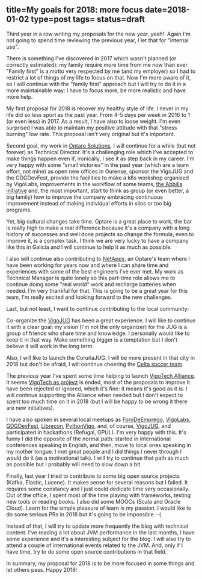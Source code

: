 title=My goals for 2018: more focus
date=2018-01-02
type=post
tags=
status=draft
---------

Third year in a row writing my proposals for the new year, yeah!. Again I'm not going to spend time reviewing the previous year, I let that for "internal use".

There is something I've discovered in 2017 which wasn't planned (or correctly estimated): my family require more time from me now than ever. "Family first" is a motto very respected by me (and my employer) so I had to restrict a lot of things of my life to focus on that. Now I'm more aware of it, so I will continue with the "family first" approach but I will try to do it in a more maintainable way: I have to focus more, be more realistic and have more help.
 
 My first proposal for 2018 is recover my healthy style of life. I never in my life did so less sport as the past year. From 4-5 days per week in 2016 to 1 (or even less) in 2017. As a result, I have also to loose weight. I'm even surprised I was able to maintain my positive attitude with that "stress burning" low rate. This proposal isn't very original but it's important.

Second goal, my work in [Optare Solutions](https://www.optaresolutions.com). I will continue for a while (but not forever) as Technical Director. It's a challenging role which I've accepted to make things happen even if, ironically, I see it as step back in my career. I'm very happy with some "small victories" in the past year (which are a team effort, not mine) as open new offices in Ourense, sponsor the VigoJUG and the GDGDevFest, provide the facilities to make a k8s workshop organised by VigoLabs, improvements in the workflow of some teams, [the Abbilia initiative](http://abbilia.optaresolutions.com/) and, the most important, start to think as group (or even better, a big family) how to improve the company embracing continuous improvement instead of making individual efforts in silos or too big programs. 

Yet, big cultural changes take time. Optare is a great place to work, the bar is really high to make a real difference because it's a company with a long history of successes and well done projects so change the formula, even to improve it, is a complex task. I think we are very lucky to have a company like this in Galicia and I will continue to help it as much as possible.

I also will continue also contributing to [NetApps](http://optaresolutions.com/unidades-de-negocio/network-apps-bu/), an Optare's team where I have been working for years now and where I can share time and experiences with some of the best engineers I've ever met. My work as Technical Manager is quite lonely so this part-time role allows me to continue doing some "real world" work and recharge batteries when needed. I'm very thankful for that. This is going to be a great year for this team, I'm really excited and looking forward to the new challenges.

Last, but not least, I want to continue contributing to the local community:

Co-organize the [VigoJUG](http://www.vigojug.org) has been a great experience. I will like to continue it with a clear goal: my vision (I'm not the only organizer) for the JUG is a group of friends who share time and knowledge. I personally would like to keep it in that way. Make something bigger is a temptation but I don't believe it will work in the long term. 

Also, I will like to launch the CoruñaJUG. I will be more present in that city in 2018 but don't be afraid, I will continue cheering the [Celta soccer team](https://en.wikipedia.org/wiki/Celta_de_Vigo).
  
The previous year I've spent some time helping to launch [VigoTech Alliance](http://www.vigotech.org). It seems [VigoTech as project](https://github.com/orgs/VigoTech/projects/1) is ended, most of the proposals to improve it have been rejected or ignored, which it's fine: it means it's good as it is. I will continue supporting the Alliance when needed but I don't expect to spent too much time on it in 2018 (but I will be happy to be wrong it there are new initiatives). 

 I have also spoken in several local meetups as [ForoDeEmprego](http://www.forotecnoloxico.net/), [VigoLabs](https://twitter.com/vigolabs), [GDGDevFest](http://devfest.gdggalicia.com/), [Librecon](https://librecon.io/), [PythonVigo](https://www.python-vigo.es/), and, of course, [VigoJUG](http://www.vigojug.org), and participated in hackathons (Refugal, GPUL). I'm very happy with this. It's funny I did the opposite of the normal path: started in international conferences speaking in English, and then, move to local ones speaking in my mother tongue. I met great people and I did things I never through I would do it (as a motivational talk). I will try to continue that path as much as possible but I probably will need to slow down a bit.
 
Finally, last year I tried to contribute to some big open source projects (Kafka, Elastic, Lucene). It makes sense for several reasons but I failed. It requires some constancy and I just could dedicate time very occasionally. Out of the office, I spent most of the time playing with frameworks, testing new tools or reading books. I also did some MOOCs (Scala and Oracle Cloud). Learn for the simple pleasure of learn is my passion. I would like to do some serious PRs in 2018 but it's going to be impossible :-(  

Instead of that, I will try to update more frequently the blog with technical content. I've reading a lot about JVM performance in the last months, I have some experience and it's a interesting subject for the blog. I will also try to attend a couple of international events related to the JVM. And, only if I have time, try to do some open source contributions in that field.

In summary, my proposal for 2018 is to be more focused in some things and let others pass. Happy 2018!
